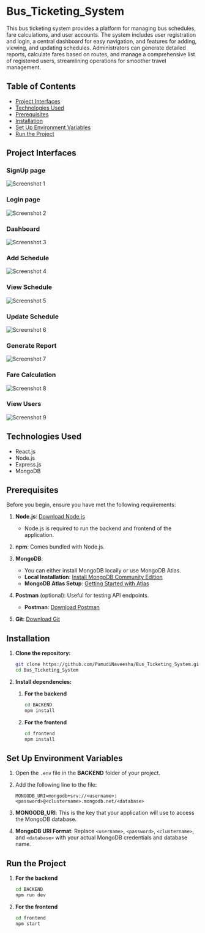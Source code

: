 # Bus_Ticketing_System

This bus ticketing system provides a platform for managing bus schedules, fare calculations, and user accounts. The system includes user registration and login, a central dashboard for easy navigation, and features for adding, viewing, and updating schedules. Administrators can generate detailed reports, calculate fares based on routes, and manage a comprehensive list of registered users, streamlining operations for smoother travel management.

## Table of Contents

- [Project Interfaces](#project-interfaces)
- [Technologies Used](#technologies-used)
- [Prerequisites](#prerequisites)
- [Installation](#installation)
- [Set Up Environment Variables](#set-up-environment-variables)
- [Run the Project](#run-the-project)

## Project Interfaces

### SignUp page
![Screenshot 1](Frontend/screenshots/screenshot1.png)

### Login page
![Screenshot 2](Frontend/screenshots/screenshot2.png)

### Dashboard
![Screenshot 3](Frontend/screenshots/screenshot3.JPG)

### Add Schedule
![Screenshot 4](Frontend/screenshots/screenshot4.JPG)

### View Schedule
![Screenshot 5](Frontend/screenshots/screenshot5.JPG)

### Update Schedule
![Screenshot 6](Frontend/screenshots/screenshot6.JPG)

### Generate Report
![Screenshot 7](Frontend/screenshots/screenshot7.JPG)

### Fare Calculation
![Screenshot 8](Frontend/screenshots/screenshot8.JPG)

### View Users
![Screenshot 9](Frontend/screenshots/screenshot9.JPG)

## Technologies Used

- React.js
- Node.js
- Express.js
- MongoDB

## Prerequisites

Before you begin, ensure you have met the following requirements:

1. **Node.js**: [Download Node.js](https://nodejs.org/en/download/)
   - Node.js is required to run the backend and frontend of the application.

2. **npm**: Comes bundled with Node.js.

3. **MongoDB**: 
   - You can either install MongoDB locally or use MongoDB Atlas.
   - **Local Installation**: [Install MongoDB Community Edition](https://docs.mongodb.com/manual/installation/)
   - **MongoDB Atlas Setup**: [Getting Started with Atlas](https://docs.atlas.mongodb.com/getting-started/)

4. **Postman** (optional): Useful for testing API endpoints.
   - **Postman**: [Download Postman](https://www.postman.com/downloads/)

5. **Git**: [Download Git](https://git-scm.com/downloads)

## Installation

1. **Clone the repository:**

      ```bash
      git clone https://github.com/PamudiNaveesha/Bus_Ticketing_System.git
      cd Bus_Ticketing_System

2. **Install dependencies:**

   1. **For the backend**

      ```bash
      cd BACKEND
      npm install

   2. **For the frontend**

      ```bash
      cd frontend
      npm install

## Set Up Environment Variables

1. Open the `.env` file in the **BACKEND** folder of your project.
2. Add the following line to the file:
   
   ```plaintext
   MONGODB_URI=mongodb+srv://<username>:<password>@<clustername>.mongodb.net/<database>
   
4. **MONGODB_URI**: This is the key that your application will use to access the MongoDB database.
5. **MongoDB URI Format**: Replace `<username>`, `<password>`, `<clustername>`, and `<database>` with your actual MongoDB credentials and database name.
  
## Run the Project

   1. **For the backend**

      ```bash
      cd BACKEND
      npm run dev

   2. **For the frontend**

      ```bash
      cd frontend
      npm start 

